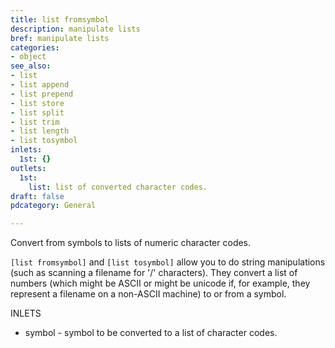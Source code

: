 ```yaml
---
title: list fromsymbol
description: manipulate lists
bref: manipulate lists
categories:
- object
see_also:
- list
- list append
- list prepend
- list store
- list split
- list trim
- list length
- list tosymbol
inlets:
  1st: {}
outlets:
  1st:
    list: list of converted character codes.
draft: false
pdcategory: General

---
```

Convert from symbols to lists of numeric character codes.

`[list fromsymbol]` and `[list tosymbol]` allow you to do string manipulations (such as scanning a filename for '/' characters). They convert a list of numbers (which might be ASCII or might be unicode if, for example, they represent a filename on a non-ASCII machine) to or from a symbol.

INLETS

- symbol - symbol to be converted to a list of character codes.
